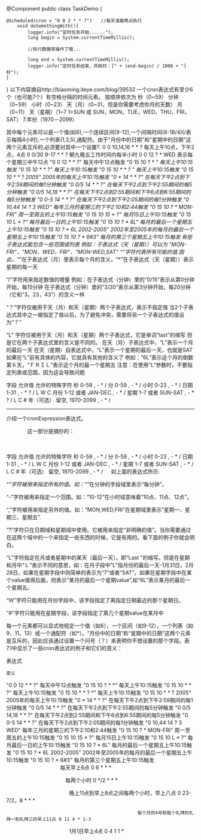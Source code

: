 @Component
public class TaskDemo {
    
    @Scheduled(cron = "0 0 2 * * ?")　　//每天凌晨两点执行
        void doSomethingWith(){
            logger.info("定时任务开始......");
            long begin = System.currentTimeMillis();
        
            //执行数据库操作了哦...
        
            long end = System.currentTimeMillis();
            logger.info("定时任务结束，共耗时：[" + (end-begin) / 1000 + "]秒");
    }
}
以下内容摘自http://biaoming.iteye.com/blog/39532
一个cron表达式有至少6个（也可能7个）有空格分隔的时间元素。
按顺序依次为
秒（0~59）
分钟（0~59）
小时（0~23）
天（月）（0~31，但是你需要考虑你月的天数）
月（0~11）
天（星期）（1~7 1=SUN 或 SUN，MON，TUE，WED，THU，FRI，SAT）
7.年份（1970－2099）

其中每个元素可以是一个值(如6),一个连续区间(9-12),一个间隔时间(8-18/4)(/表示每隔4小时),一个列表(1,3,5),通配符。由于"月份中的日期"和"星期中的日期"这两个元素互斥的,必须要对其中一个设置?.
0 0 10,14,16 * * ? 每天上午10点，下午2点，4点
0 0/30 9-17 * * ?   朝九晚五工作时间内每半小时
0 0 12 ? * WED 表示每个星期三中午12点 
"0 0 12 * * ?" 每天中午12点触发 
"0 15 10 ? * *" 每天上午10:15触发 
"0 15 10 * * ?" 每天上午10:15触发 
"0 15 10 * * ? *" 每天上午10:15触发 
"0 15 10 * * ? 2005" 2005年的每天上午10:15触发 
"0 * 14 * * ?" 在每天下午2点到下午2:59期间的每1分钟触发 
"0 0/5 14 * * ?" 在每天下午2点到下午2:55期间的每5分钟触发 
"0 0/5 14,18 * * ?" 在每天下午2点到2:55期间和下午6点到6:55期间的每5分钟触发 
"0 0-5 14 * * ?" 在每天下午2点到下午2:05期间的每1分钟触发 
"0 10,44 14 ? 3 WED" 每年三月的星期三的下午2:10和2:44触发 
"0 15 10 ? * MON-FRI" 周一至周五的上午10:15触发 
"0 15 10 15 * ?" 每月15日上午10:15触发 
"0 15 10 L * ?" 每月最后一日的上午10:15触发 
"0 15 10 ? * 6L" 每月的最后一个星期五上午10:15触发 
"0 15 10 ? * 6L 2002-2005" 2002年至2005年的每月的最后一个星期五上午10:15触发 
"0 15 10 ? * 6#3" 每月的第三个星期五上午10:15触发 
有些子表达式能包含一些范围或列表
例如：子表达式（天（星期））可以为 “MON-FRI”，“MON，WED，FRI”，“MON-WED,SAT”
“*”字符代表所有可能的值
因此，“*”在子表达式（月）里表示每个月的含义，“*”在子表达式（天（星期））表示星期的每一天
 
“/”字符用来指定数值的增量
例如：在子表达式（分钟）里的“0/15”表示从第0分钟开始，每15分钟
         在子表达式（分钟）里的“3/20”表示从第3分钟开始，每20分钟（它和“3，23，43”）的含义一样

“？”字符仅被用于天（月）和天（星期）两个子表达式，表示不指定值
当2个子表达式其中之一被指定了值以后，为了避免冲突，需要将另一个子表达式的值设为“？”
 
“L” 字符仅被用于天（月）和天（星期）两个子表达式，它是单词“last”的缩写
但是它在两个子表达式里的含义是不同的。
在天（月）子表达式中，“L”表示一个月的最后一天
在天（星期）自表达式中，“L”表示一个星期的最后一天，也就是SAT
如果在“L”前有具体的内容，它就具有其他的含义了
例如：“6L”表示这个月的倒数第６天，“ＦＲＩＬ”表示这个月的最一个星期五
注意：在使用“L”参数时，不要指定列表或范围，因为这会导致问题
 
 
字段   允许值   允许的特殊字符
秒	 	0-59	 	, - * /
分	 	0-59	 	, - * /
小时	 	0-23	 	, - * /
日期	 	1-31	 	, - * ? / L W C
月份	 	1-12 或者 JAN-DEC	 	, - * /
星期	 	1-7 或者 SUN-SAT	 	, - * ? / L C #
年（可选）	 	留空, 1970-2099	 	, - * /


------------------------------------------------------------------
介绍一个cronExpression表达式。

　　　　这一部分是摘抄的：

　　　　　　

字段	 	允许值	 	允许的特殊字符
秒	 	0-59	 	, - * /
分	 	0-59	 	, - * /
小时	 	0-23	 	, - * /
日期	 	1-31	 	, - *   / L W C
月份	 	1-12 或者 JAN-DEC	 	, - * /
星期	 	1-7 或者 SUN-SAT	 	, - *   / L C #
年（可选）	 	留空, 1970-2099	 	, - * /
　 
如上面的表达式所示: 

“*”字符被用来指定所有的值。如：”*“在分钟的字段域里表示“每分钟”。 

“-”字符被用来指定一个范围。如：“10-12”在小时域意味着“10点、11点、12点”。
 
“,”字符被用来指定另外的值。如：“MON,WED,FRI”在星期域里表示”星期一、星期三、星期五”. 

“?”字符只在日期域和星期域中使用。它被用来指定“非明确的值”。当你需要通过在这两个域中的一个来指定一些东西的时候，它是有用的。看下面的例子你就会明白。 


“L”字符指定在月或者星期中的某天（最后一天）。即“Last ”的缩写。但是在星期和月中“Ｌ”表示不同的意思，如：在月子段中“L”指月份的最后一天-1月31日，2月28日，如果在星期字段中则简单的表示为“7”或者“SAT”。如果在星期字段中在某个value值得后面，则表示“某月的最后一个星期value”,如“6L”表示某月的最后一个星期五。

“W”字符只能用在月份字段中，该字段指定了离指定日期最近的那个星期日。

“#”字符只能用在星期字段，该字段指定了第几个星期value在某月中



每一个元素都可以显式地规定一个值（如6），一个区间（如9-12），一个列表（如9，11，13）或一个通配符（如*）。“月份中的日期”和“星期中的日期”这两个元素是互斥的，因此应该通过设置一个问号（？）来表明你不想设置的那个字段。表7.1中显示了一些cron表达式的例子和它们的意义：

表达式

 	意义
"0 0 12 * * ?"	 	每天中午12点触发
"0 15 10 ? * *"	 	每天上午10:15触发
"0 15 10 * * ?"	 	每天上午10:15触发
"0 15 10 * * ? *"	 	每天上午10:15触发
"0 15 10 * * ? 2005"	 	2005年的每天上午10:15触发
"0 * 14 * * ?"	 	在每天下午2点到下午2:59期间的每1分钟触发
"0 0/5 14 * * ?"	 	在每天下午2点到下午2:55期间的每5分钟触发
"0 0/5 14,18 * * ?"	 	在每天下午2点到2:55期间和下午6点到6:55期间的每5分钟触发
"0 0-5 14 * * ?"	 	在每天下午2点到下午2:05期间的每1分钟触发
"0 10,44 14 ? 3 WED"	 	每年三月的星期三的下午2:10和2:44触发
"0 15 10 ? * MON-FRI"	 	周一至周五的上午10:15触发
"0 15 10 15 * ?"	 	每月15日上午10:15触发
"0 15 10 L * ?"	 	每月最后一日的上午10:15触发
"0 15 10 ? * 6L"	 	每月的最后一个星期五上午10:15触发 
"0 15 10 ? * 6L 2002-2005"	 	2002年至2005年的每月的最后一个星期五上午10:15触发
"0 15 10 ? * 6#3"	 	每月的第三个星期五上午10:15触发
　　　　　　　　　　  每天早上6点 0 6 * * * 

　　　　　　　　　　 　每两个小时 0 */2 * * * 

　　　　　　　　　　　　晚上11点到早上8点之间每两个小时，早上八点 0 23-7/2，8 * * * 

                                                     每个月的4号和每个礼拜的礼拜一到礼拜三的早上11点 0 11 4 * 1-3 

　　　　　　　　　　　　1月1日早上4点 0 4 1 1 *